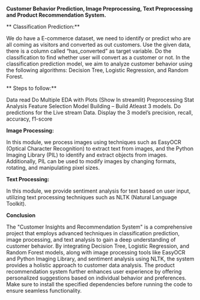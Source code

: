 **Customer Behavior Prediction, Image Preprocessing, Text Preprocessing and Product Recommendation System.**


** Classification Prediction:**
   

   We do have a E-commerce dataset, we need to identify or predict who are all coming as visitors and converted as out customers. Use the given data, there is a column called “has_converted” as target variable. Do the classification to find whether user will convert as a customer or not. In the classification prediction model, we aim to analyze customer behavior using the following algorithms: Decision Tree, Logistic Regression, and Random Forest.

** Steps to follow:**

Data read
Do Multiple EDA with Plots (Show In streamlit)
Preprocessing
Stat Analysis
Feature Selection
Model Building – Build Atleast 3 models.
Do predictions for the Live stream Data.
Display the 3 model’s precision, recall, accuracy, f1-score



**Image Processing:**

In this module, we process images using techniques such as EasyOCR (Optical Character Recognition) to extract text from images, and the Python Imaging Library (PIL) to identify and extract objects from images. Additionally, PIL can be used to modify images by changing formats, rotating, and manipulating pixel sizes.


**Text Processing:**

In this module, we provide sentiment analysis for text based on user input, utilizing text processing techniques such as NLTK (Natural Language Toolkit).

**Conclusion**

The "Customer Insights and Recommendation System" is a comprehensive project that employs advanced techniques in classification prediction, image processing, and text analysis to gain a deep understanding of customer behavior. By integrating Decision Tree, Logistic Regression, and Random Forest models, along with image processing tools like EasyOCR and Python Imaging Library, and sentiment analysis using NLTK, the system provides a holistic approach to customer data analysis. The product recommendation system further enhances user experience by offering personalized suggestions based on individual behavior and preferences. Make sure to install the specified dependencies before running the code to ensure seamless functionality.






